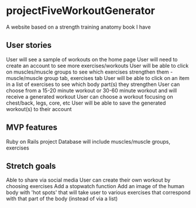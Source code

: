 # projectFiveWorkoutGenerator

A website based on a strength training anatomy book I have

## User stories

User will see a sample of workouts on the home page 
User will need to create an account to see more exercises/workouts
User will be able to click on muscles/muscle groups to see which exercises strengthen them - muscle/muscle group tab, exercises tab
User will be able to click on an item in a list of exercises to see which body part(s) they strengthen
User can choose from a 15-20 minute workout or 30-60 minute workout and will receive a generated workout
User can choose a workout focusing on chest/back, legs, core, etc
User will be able to save the generated workout(s) to their account

## MVP features
Ruby on Rails project
Database will include muscles/muscle groups, exercises

## Stretch goals
Able to share via social media
User can create their own workout by choosing exercises
Add a stopwatch function
Add an image of the human body with 'hot spots' that will take user to various exercises that correspond with that part of the body (instead of via a list)
